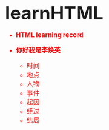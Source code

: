 # <font size = "7" ><strong>learnHTML</strong></font>
<span  style="font-size: larger; color: red;">


- **HTML learning record**


- **你好我是李焕英**
  - 时间
  - 地点
  - 人物
  - 事件
  - 起因
  - 经过
  - 结局

</span>

